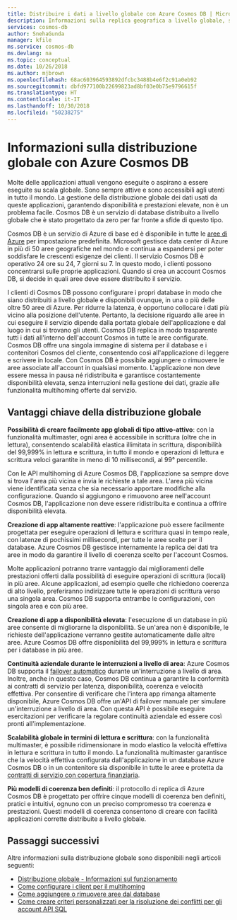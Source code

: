 ```yaml
---
title: Distribuire i dati a livello globale con Azure Cosmos DB | Microsoft Docs
description: Informazioni sulla replica geografica a livello globale, sul multimaster, sul failover e sul ripristino dei dati usando i database globali di Azure Cosmos DB, un servizio database multimodello distribuito a livello globale.
services: cosmos-db
author: SnehaGunda
manager: kfile
ms.service: cosmos-db
ms.devlang: na
ms.topic: conceptual
ms.date: 10/26/2018
ms.author: mjbrown
ms.openlocfilehash: 68ac603964593892dfcbc3488b4e6f2c91a0eb92
ms.sourcegitcommit: dbfd977100b22699823ad8bf03e0b75e9796615f
ms.translationtype: HT
ms.contentlocale: it-IT
ms.lasthandoff: 10/30/2018
ms.locfileid: "50238275"
---
```

# <a name="global-data-distribution-with-azure-cosmos-db"></a>Informazioni sulla distribuzione globale con Azure Cosmos DB

Molte delle applicazioni attuali vengono eseguite o aspirano a essere eseguite su scala globale. Sono sempre attive e sono accessibili agli utenti in tutto il mondo. La gestione della distribuzione globale dei dati usati da queste applicazioni, garantendo disponibilità e prestazioni elevate, non è un problema facile. Cosmos DB è un servizio di database distribuito a livello globale che è stato progettato da zero per far fronte a sfide di questo tipo.

Cosmos DB è un servizio di Azure di base ed è disponibile in tutte le [aree di Azure](https://azure.microsoft.com/global-infrastructure/regions/) per impostazione predefinita. Microsoft gestisce data center di Azure in più di 50 aree geografiche nel mondo e continua a espandersi per poter soddisfare le crescenti esigenze dei clienti. Il servizio Cosmos DB è operativo 24 ore su 24, 7 giorni su 7. In questo modo, i clienti possono concentrarsi sulle proprie applicazioni. Quando si crea un account Cosmos DB, si decide in quali aree deve essere distribuito il servizio.

I clienti di Cosmos DB possono configurare i propri database in modo che siano distribuiti a livello globale e disponibili ovunque, in una o più delle oltre 50 aree di Azure. Per ridurre la latenza, è opportuno collocare i dati più vicino alla posizione dell'utente. Pertanto, la decisione riguardo alle aree in cui eseguire il servizio dipende dalla portata globale dell'applicazione e dal luogo in cui si trovano gli utenti. Cosmos DB replica in modo trasparente tutti i dati all'interno dell'account Cosmos in tutte le aree configurate. Cosmos DB offre una singola immagine di sistema per il database e i contenitori Cosmos del cliente, consentendo così all'applicazione di leggere e scrivere in locale. Con Cosmos DB è possibile aggiungere o rimuovere le aree associate all'account in qualsiasi momento. L'applicazione non deve essere messa in pausa né ridistribuita e garantisce costantemente disponibilità elevata, senza interruzioni nella gestione dei dati, grazie alle funzionalità multihoming offerte dal servizio.

## <a name="key-benefits-of-global-distribution"></a>Vantaggi chiave della distribuzione globale

**Possibilità di creare facilmente app globali di tipo attivo-attivo**: con la funzionalità multimaster, ogni area è accessibile in scrittura (oltre che in lettura), consentendo scalabilità elastica illimitata in scrittura, disponibilità del 99,999% in lettura e scrittura, in tutto il mondo e operazioni di lettura e scrittura veloci garantite in meno di 10 millisecondi, al 99° percentile.  

Con le API multihoming di Azure Cosmos DB, l'applicazione sa sempre dove si trova l'area più vicina e invia le richieste a tale area. L'area più vicina viene identificata senza che sia necessario apportare modifiche alla configurazione. Quando si aggiungono e rimuovono aree nell'account Cosmos DB, l'applicazione non deve essere ridistribuita e continua a offrire disponibilità elevata.

**Creazione di app altamente reattive**: l'applicazione può essere facilmente progettata per eseguire operazioni di lettura e scrittura quasi in tempo reale, con latenze di pochissimi millisecondi, per tutte le aree scelte per il database.  Azure Cosmos DB gestisce internamente la replica dei dati tra aree in modo da garantire il livello di coerenza scelto per l'account Cosmos.

Molte applicazioni potranno trarre vantaggio dai miglioramenti delle prestazioni offerti dalla possibilità di eseguire operazioni di scrittura (locali) in più aree. Alcune applicazioni, ad esempio quelle che richiedono coerenza di alto livello, preferiranno indirizzare tutte le operazioni di scrittura verso una singola area. Cosmos DB supporta entrambe le configurazioni, con singola area e con più aree.

**Creazione di app a disponibilità elevata**: l'esecuzione di un database in più aree consente di migliorarne la disponibilità. Se un'area non è disponibile, le richieste dell'applicazione verranno gestite automaticamente dalle altre aree. Azure Cosmos DB offre disponibilità del 99,999% in lettura e scrittura per i database in più aree.

**Continuità aziendale durante le interruzioni a livello di area**: Azure Cosmos DB supporta il [failover automatico](how-to-manage-database-account.md#enable-automatic-failover-for-your-cosmos-account) durante un'interruzione a livello di area. Inoltre, anche in questo caso, Cosmos DB continua a garantire la conformità ai contratti di servizio per latenza, disponibilità, coerenza e velocità effettiva. Per consentire di verificare che l'intera app rimanga altamente disponibile, Azure Cosmos DB offre un'API di failover manuale per simulare un'interruzione a livello di area. Con questa API è possibile eseguire esercitazioni per verificare la regolare continuità aziendale ed essere così pronti all'implementazione.

**Scalabilità globale in termini di lettura e scrittura**: con la funzionalità multimaster, è possibile ridimensionare in modo elastico la velocità effettiva in lettura e scrittura in tutto il mondo. La funzionalità multimaster garantisce che la velocità effettiva configurata dall'applicazione in un database Azure Cosmos DB o in un contenitore sia disponibile in tutte le aree e protetta da [contratti di servizio con copertura finanziaria](https://aka.ms/acdbsla).

**Più modelli di coerenza ben definiti**: il protocollo di replica di Azure Cosmos DB è progettato per offrire cinque modelli di coerenza ben definiti, pratici e intuitivi, ognuno con un preciso compromesso tra coerenza e prestazioni. Questi modelli di coerenza consentono di creare con facilità applicazioni corrette distribuite a livello globale.

## <a id="Next Steps"></a>Passaggi successivi

Altre informazioni sulla distribuzione globale sono disponibili negli articoli seguenti:

* [Distribuzione globale - Informazioni sul funzionamento](global-dist-under-the-hood.md)
* [Come configurare i client per il multihoming](how-to-manage-database-account.md#configure-clients-for-multi-homing)
* [Come aggiungere o rimuovere aree dal database](how-to-manage-database-account.md#addremove-regions-from-your-database-account)
* [Come creare criteri personalizzati per la risoluzione dei conflitti per gli account API SQL](how-to-manage-conflicts.md#create-a-custom-conflict-resolution-policy)